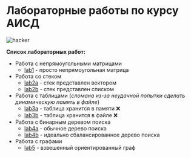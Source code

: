 # Лабораторные работы по курсу АИСД

![hacker](assets/hacker.gif)

**Список лабораторных работ:**

- Работа с непрямоугольными матрицами
    - [lab1](lab1) - просто непрямоугольная матрица
- Работа со стеком
    - [lab2a](lab2a) - стек представлен вектором
    - [lab2b](lab2b) - стек представлен списком
- Работа с таблицами (_сломана из-за неудачной попытки сделать динамическую память в файле_)
    - [lab3a](lab3a) - таблица хранится в памяти :x:
    - [lab3b](lab3b) - таблица хранится в файле :x:
- Работа с бинарным деревом поиска
    - [lab4a](lab4a) - обычное дерево поиска
    - [lab4b](lab4b) - идеально сбалансированное дерево поиска
- Работа с графами
    - [lab5](lab5) - взвешенный ориентированный граф
